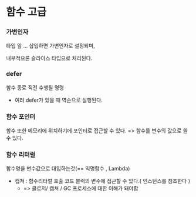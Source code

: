# 함수 고급

### 가변인자

타입 앞 ... 삽입하면 가변인자로 설정되며,

내부적으론 슬라이스 타입으로 처리된다. 


### defer

함수 종료 직전 수행될 명령

- 여러 defer가 있을 때 역순으로 실행된다.

### 함수 포인터

함수 또한 메모리에 위치하기에 포인터로 접근할 수 있다.
    => 함수를 변수의 값으로 쓸 수 있다.


### 함수 리터럴

함수명을 변수값으로 대입하는것(== 익명함수 , Lambda)

- 캡쳐 : 함수리터럴 호출 코드 블럭의 변수에 접근할 수 있다.( 인스턴스를 참조한다 )
  - => 클로저/ 캡쳐 / GC 프로세스에 대한 이해가 돼야함

